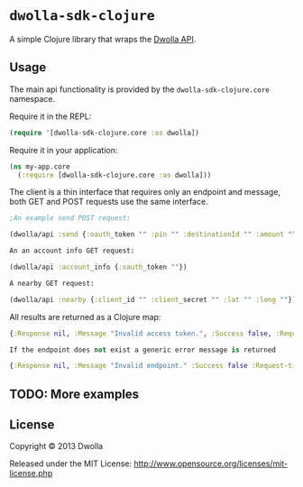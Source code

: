 # `dwolla-sdk-clojure` 

A simple Clojure library that wraps the [Dwolla API](http://developers.dwolla.com).

## Usage

The main api functionality is provided by the
`dwolla-sdk-clojure.core` namespace.

Require it in the REPL:

```clojure
(require '[dwolla-sdk-clojure.core :as dwolla])
```

Require it in your application:

```clojure
(ns my-app.core
  (:require [dwolla-sdk-clojure.core :as dwolla]))
```

The client is a thin interface that requires only an endpoint and message, both GET
and POST requests use the same interface. 

```clojure
;An example send POST request:

(dwolla/api :send {:oauth_token "" :pin "" :destinationId "" :amount ""})

An an account info GET request:

(dwolla/api :account_info {:oauth_token ""})

A nearby GET request:

(dwolla/api :nearby {:client_id "" :client_secret "" :lat "" :long ""})
```

All results are returned as a Clojure map:

```clojure
{:Response nil, :Message "Invalid access token.", :Success false, :Request-time 321 :Status 200}

If the endpoint does not exist a generic error message is returned

{:Response nil, :Message "Invalid endpoint." :Success false :Request-time 0 :Status nil}
```

## TODO: More examples


## License

Copyright © 2013 Dwolla

Released under the MIT License:
<http://www.opensource.org/licenses/mit-license.php>
